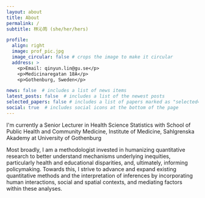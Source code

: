 ```yaml
---
layout: about
title: About
permalink: /
subtitle: 林沁筠 (she/her/hers)

profile:
  align: right
  image: prof_pic.jpg
  image_circular: false # crops the image to make it circular
  address: >
    <p>Email: qinyun.lin@gu.se</p>
    <p>Medicinaregatan 18A</p>
    <p>Gothenburg, Sweden</p>

news: false  # includes a list of news items
latest_posts: false  # includes a list of the newest posts
selected_papers: false # includes a list of papers marked as "selected={true}"
social: true  # includes social icons at the bottom of the page
---
```


I'm currently a Senior Lecturer in Health Science Statistics with School of Public Health and Community Medicine, Institute of Medicine, Sahlgrenska Akademy at University of Gothenburg

Most broadly, I am a methodologist invested in humanizing quantitative research to better understand mechanisms underlying inequities, particularly health and educational disparities, and, ultimately, informing policymaking. Towards this, I strive to advance and expand existing quantitative methods and the interpretation of inferences by incorporating human interactions, social and spatial contexts, and mediating factors within these analyses.
